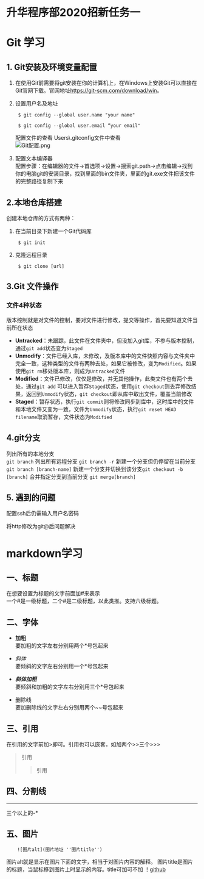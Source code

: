 # 升华程序部2020招新任务一
# Git 学习
## 1. Git安装及环境变量配置
1. 在使用Git前需要将git安装在你的计算机上，在Windows上安装Git可以直接在Git官网下载。官网地址<https://git-scm.com/download/win>。
2. 设置用户名及地址  
    
        $ git config --global user.name "your name" 
    
        $ git config --global user.email “your email"
    配置文件的查看
    Users\\.gitconfig文件中查看  
    ![Git配置.png](https://i.loli.net/2020/10/06/4c7Q2VjGeuDw9P8.png)
3. 配置文本编译器  
     配置步骤：在编辑器的文件->首选项->设置->搜索git.path->点击编辑->找到你的电脑git的安装目录，找到里面的bin文件夹，里面的git.exe文件把该文件的完整路径复制下来
## 2.本地仓库搭建
创建本地仓库的方式有两种：  
1. 在当前目录下新建一个Git代码库
          
        $ git init
2. 克隆远程目录

        $ git clone [url]
## 3.Git 文件操作
### 文件4种状态
版本控制就是对文件的控制，要对文件进行修改，提交等操作，首先要知道文件当前所在状态  
+ **Untracked**：未跟踪，此文件在文件夹中，但没加入git库，不参与版本控制，通过`git add`状态变为`Staged`
+ **Unmodify**：文件已经入库，未修改，及版本库中的文件快照内容与文件夹中完全一致，这种类型的文件有两种去处，如果它被修改，变为`Modified`。如果使用`git rm`移处版本库，则成为`Untracked`文件
+ **Modified**：文件已修改，仅仅是修改，并无其他操作，此类文件也有两个去处，通过`git add` 可以进入暂存`Staged`状态，使用`git checkout`则丢弃修改结果，返回到`Unmodify`状态，`git checkout`即从库中取出文件，覆盖当前修改
+ **Staged**：暂存状态，执行`git commit`则将修改同步到库中，这时库中的文件和本地文件又变为一致，文件为`Unmodify`状态，执行`git reset HEAD filename`取消暂存，文件状态为`Modified`
## 4.git分支
列出所有的本地分支  
`git branch`
列出所有远程分支
`git branch -r`
新建一个分支但仍停留在当前分支`git branch [branch-name]`
新建一个分支并切换到该分支`git checkout -b [branch]`
合并指定分支到当前分支
`git merge[branch]`
## 5. 遇到的问题
配置ssh后仍需输入用户名密码

将http修改为git@后问题解决
# markdown学习
## 一、标题
在想要设置为标题的文字前面加#来表示  
一个#是一级标题，二个#是二级标题，以此类推。支持六级标题。 
## 二、字体
* **加粗**  
要加粗的文字左右分别用两个*号包起来

* *斜体*  
要倾斜的文字左右分别用一个*号包起来

* ***斜体加粗***  
要倾斜和加粗的文字左右分别用三个*号包起来

* ~~删除线~~  
要加删除线的文字左右分别用两个~~号包起来
## 三、引用
在引用的文字前加>即可。引用也可以嵌套，如加两个>>三个>>>
>引用
>>引用
## 四、分割线
***
   三个以上的-*

## 五、图片
        ![图片alt](图片地址 ''图片title'')

图片alt就是显示在图片下面的文字，相当于对图片内容的解释。
图片title是图片的标题，当鼠标移到图片上时显示的内容。title可加可不加
！[github](https://github.githubassets.com/images/modules/open_graph/github-mark.png "github")


